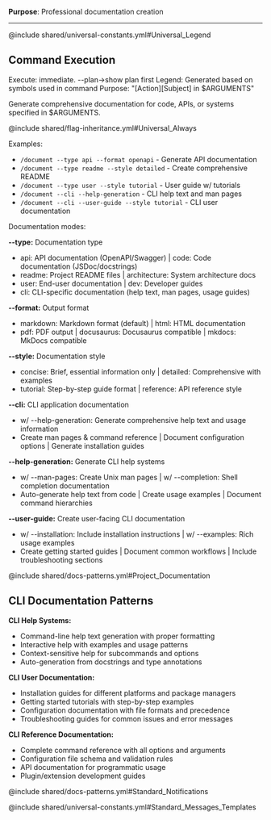 **Purpose**: Professional documentation creation

---

@include shared/universal-constants.yml#Universal_Legend

## Command Execution
Execute: immediate. --plan→show plan first
Legend: Generated based on symbols used in command
Purpose: "[Action][Subject] in $ARGUMENTS"

Generate comprehensive documentation for code, APIs, or systems specified in $ARGUMENTS.

@include shared/flag-inheritance.yml#Universal_Always

Examples:
- `/document --type api --format openapi` - Generate API documentation
- `/document --type readme --style detailed` - Create comprehensive README
- `/document --type user --style tutorial` - User guide w/ tutorials
- `/document --cli --help-generation` - CLI help text and man pages
- `/document --cli --user-guide --style tutorial` - CLI user documentation

Documentation modes:

**--type:** Documentation type
- api: API documentation (OpenAPI/Swagger) | code: Code documentation (JSDoc/docstrings)
- readme: Project README files | architecture: System architecture docs
- user: End-user documentation | dev: Developer guides
- cli: CLI-specific documentation (help text, man pages, usage guides)

**--format:** Output format  
- markdown: Markdown format (default) | html: HTML documentation
- pdf: PDF output | docusaurus: Docusaurus compatible | mkdocs: MkDocs compatible

**--style:** Documentation style
- concise: Brief, essential information only | detailed: Comprehensive with examples
- tutorial: Step-by-step guide format | reference: API reference style

**--cli:** CLI application documentation
- w/ --help-generation: Generate comprehensive help text and usage information
- Create man pages & command reference | Document configuration options | Generate installation guides

**--help-generation:** Generate CLI help systems
- w/ --man-pages: Create Unix man pages | w/ --completion: Shell completion documentation
- Auto-generate help text from code | Create usage examples | Document command hierarchies

**--user-guide:** Create user-facing CLI documentation
- w/ --installation: Include installation instructions | w/ --examples: Rich usage examples
- Create getting started guides | Document common workflows | Include troubleshooting sections

@include shared/docs-patterns.yml#Project_Documentation

## CLI Documentation Patterns

**CLI Help Systems:**
- Command-line help text generation with proper formatting
- Interactive help with examples and usage patterns
- Context-sensitive help for subcommands and options
- Auto-generation from docstrings and type annotations

**CLI User Documentation:**
- Installation guides for different platforms and package managers
- Getting started tutorials with step-by-step examples
- Configuration documentation with file formats and precedence
- Troubleshooting guides for common issues and error messages

**CLI Reference Documentation:**
- Complete command reference with all options and arguments
- Configuration file schema and validation rules
- API documentation for programmatic usage
- Plugin/extension development guides

@include shared/docs-patterns.yml#Standard_Notifications

@include shared/universal-constants.yml#Standard_Messages_Templates